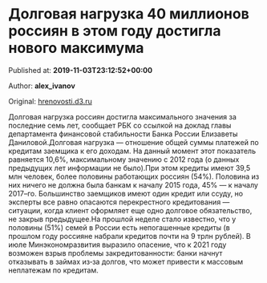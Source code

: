 
# Долговая нагрузка 40 миллионов россиян в этом году достигла нового максимума

Published at: **2019-11-03T23:12:52+00:00**

Author: **alex_ivanov**

Original: [hrenovosti.d3.ru](https://hrenovosti.d3.ru/dolgovaia-nagruzka-40-millionov-rossiian-v-etom-godu-dostigla-novogo-maksimuma-1871503/)

Долговая нагрузка россиян достигла максимального значения за последние семь лет, сообщает РБК со ссылкой на доклад главы департамента финансовой стабильности Банка России Елизаветы Даниловой.Долговая нагрузка — отношение общей суммы платежей по кредитам заемщика к его доходам. На данный момент этот показатель равняется 10,6%, максимальному значению с 2012 года (о данных предыдущих лет информации не было).При этом кредиты имеют 39,5 млн человек, более половины работающих россиян (54%). Половина из них ничего не должна была банкам к началу 2015 года, 45% — к началу 2017–го. Большинство заемщиков имеют один кредит или ссуду, но эксперты все равно опасаются перекрестного кредитования — ситуации, когда клиент оформляет еще одно долговое обязательство, не закрыв предыдущее.На прошлой неделе стало известно, что у половины (51%) семей в России есть непогашенные кредиты (в прошлом году россияне набрали кредитов почти на 9 трлн рублей). В июле Минэкономразвития выразило опасение, что к 2021 году возможен взрыв проблемы закредитованности: банки начнут отказывать в займах из‑за долгов, что может привести к массовым неплатежам по кредитам.
